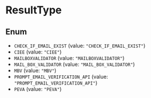 # ResultType

## Enum

* `CHECK_IF_EMAIL_EXIST` (value: `"CHECK_IF_EMAIL_EXIST"`)
* `CIEE` (value: `"CIEE"`)
* `MAILBOXVALIDATOR` (value: `"MAILBOXVALIDATOR"`)
* `MAIL_BOX_VALIDATOR` (value: `"MAIL_BOX_VALIDATOR"`)
* `MBV` (value: `"MBV"`)
* `PROMPT_EMAIL_VERIFICATION_API` (value: `"PROMPT_EMAIL_VERIFICATION_API"`)
* `PEVA` (value: `"PEVA"`)
